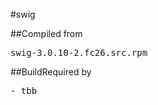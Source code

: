 #swig

##Compiled from
<pre>swig-3.0.10-2.fc26.src.rpm</pre>

##BuildRequired by
<pre>
- tbb
</pre>
